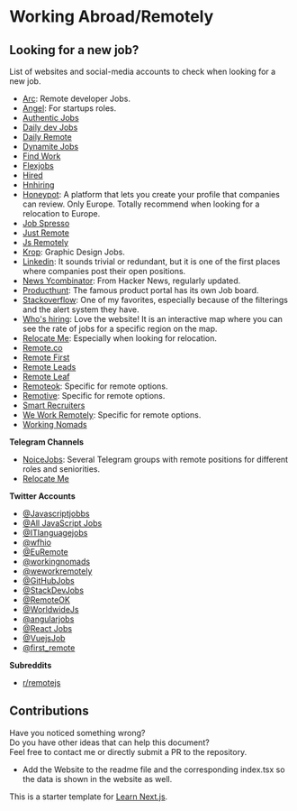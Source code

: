 # Working Abroad/Remotely 
## Looking for a new job? ## 

List of websites and social-media accounts to check when looking for a new job.

- [Arc](https://arc.dev/): Remote developer Jobs.
- [Angel](https://angel.co): For startups roles.
- [Authentic Jobs](https://authenticjobs.com/)
- [Daily dev Jobs](https://dailydevjobs.com/)
- [Daily Remote](https://dailyremote.com)
- [Dynamite Jobs](https://www.dynamitejobs.com/)
- [Find Work](https://findwork.dev/)
- [Flexjobs](https://flexjobs.com/)
- [Hired](https://hired.com)
- [Hnhiring](https://hnhiring.com/)
- [Honeypot](https://www.honeypot.io/): A platform that lets you create your profile that companies can review. Only Europe. Totally recommend when looking for a relocation to Europe.
- [Job Spresso](https://jobspresso.co/)
- [Just Remote](https://justremote.co/)
- [Js Remotely](https://jsremotely.com)
- [Krop](https://www.krop.com/creative-jobs/): Graphic Design Jobs.
- [Linkedin](https://www.linkedin.com/jobs/): It sounds trivial or redundant, but it is one of the first places where companies post their open positions.
- [News Ycombinator](https://news.ycombinator.com/jobs): From Hacker News, regularly updated. 
- [Producthunt](https://www.producthunt.com/jobs): The famous product portal has its own Job board. 
- [Stackoverflow](https://stackoverflow.com/jobs): One of my favorites, especially because of the filterings and the alert system they have.
- [Who's hiring](https://whoishiring.io/): Love the website! It is an interactive map where you can see the rate of jobs for a specific region on the map.
- [Relocate Me](https://relocate.me/): Especially when looking for relocation.
- [Remote.co](https://remote.co/)
- [Remote First](https://remotefirst.digital/)
- [Remote Leads](https://remoteleads.io)
- [Remote Leaf](https://remoteleaf.com)
- [Remoteok](https://remoteok.io/): Specific for remote options.
- [Remotive](https://remotive.io/): Specific for remote options.
- [Smart Recruiters](https://jobs.smartrecruiters.com/)
- [We Work Remotely](https://weworkremotely.com/): Specific for remote options.
- [Working Nomads](https://www.workingnomads.co/jobs)

**Telegram Channels**

- [NoiceJobs](https://t.me/NoiceJobs): Several Telegram groups with remote positions for different roles and seniorities. 
- [Relocate Me](https://t.me/relocateme)

**Twitter Accounts**

- [@Javascriptjobbs](https://twitter.com/Javascriptjobbs)
- [@All JavaScript Jobs](https://twitter.com/alljsjobs)
- [@ITlanguagejobs](https://twitter.com/ITlanguagejobs)
- [@wfhio](https://twitter.com/wfhio)
- [@EuRemote](https://twitter.com/EuRemote)
- [@workingnomads](https://twitter.com/workingnomads)
- [@weworkremotely](https://twitter.com/weworkremotely)
- [@GitHubJobs](https://twitter.com/GitHubJobs)
- [@StackDevJobs](https://twitter.com/StackDevJobs)
- [@RemoteOK](https://twitter.com/RemoteOK)
- [@WorldwideJs](https://twitter.com/WorldwideJs)
- [@angularjobs](https://twitter.com/angularjobs)
- [@React Jobs](https://twitter.com/42jobs_react)
- [@VuejsJob](https://twitter.com/VuejsJob)
- [@first_remote](https://twitter.com/first_remote)

**Subreddits**

- [r/remotejs](https://www.reddit.com/r/remotejs/)

## Contributions ## 

Have you noticed something wrong? </br>
Do you have other ideas that can help this document? </br>
Feel free to contact me or directly submit a PR to the repository.
- Add the Website to the readme file and the corresponding index.tsx so the data is shown in the website as well.




This is a starter template for [Learn Next.js](https://nextjs.org/learn).